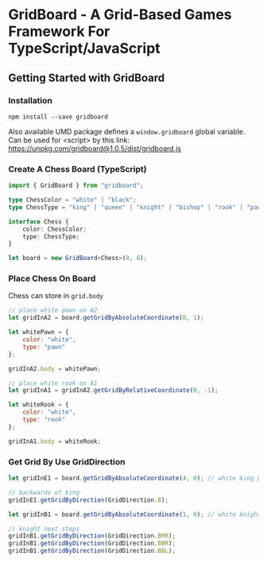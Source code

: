 # GridBoard - A Grid-Based Games Framework For TypeScript/JavaScript

## Getting Started with GridBoard

### Installation

```
npm install --save gridboard
```

Also available UMD package defines a ```window.gridboard``` global variable.
Can be used for &lt;script&gt; by this link: https://unpkg.com/gridboard@1.0.5/dist/gridboard.js

### Create A Chess Board (TypeScript)

```typescript
import { GridBoard } from "gridboard";

type ChessColor = "white" | "black";
type ChessType = "king" | "queen" | "knight" | "bishop" | "rook" | "pawn";

interface Chess {
    color: ChessColor;
    type: ChessType;
}

let board = new GridBoard<Chess>(8, 8);
```

### Place Chess On Board

Chess can store in ```grid.body```

```javascript
// place white pawn on A2
let gridInA2 = board.getGridByAbsoluteCoordinate(0, 1);

let whitePawn = {
    color: "white",
    type: "pawn"
};

gridInA2.body = whitePawn;

// place white rook on A1
let gridInA1 = gridInA2.getGridByRelativeCoordinate(0, -1);

let whiteRook = {
    color: "white",
    type: "rook"
};

gridInA1.body = whiteRook;
```

###  Get Grid By Use GridDirection

```javascript
let gridInE1 = board.getGridByAbsoluteCoordinate(4, 0); // white king placed

// backwards of king
gridInE1.getGridByDirection(GridDirection.B);

let gridInB1 = board.getGridByAbsoluteCoordinate(1, 0); // white knight placed

// knight next steps
gridInB1.getGridByDirection(GridDirection.BRR);
gridInB1.getGridByDirection(GridDirection.BBR);
gridInB1.getGridByDirection(GridDirection.BBL);
```
